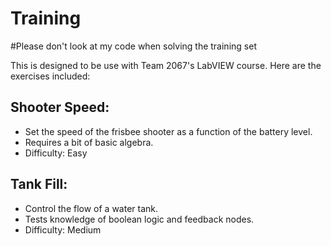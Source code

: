 Training
========

#Please don't look at my code when solving the training set

This is designed to be use with Team 2067's LabVIEW course.
Here are the exercises included:


## Shooter Speed:
- Set the speed of the frisbee shooter as a function of the battery level.
- Requires a bit of basic algebra.
- Difficulty: Easy


## Tank Fill:
- Control the flow of a water tank.
- Tests knowledge of boolean logic and feedback nodes.
- Difficulty: Medium
